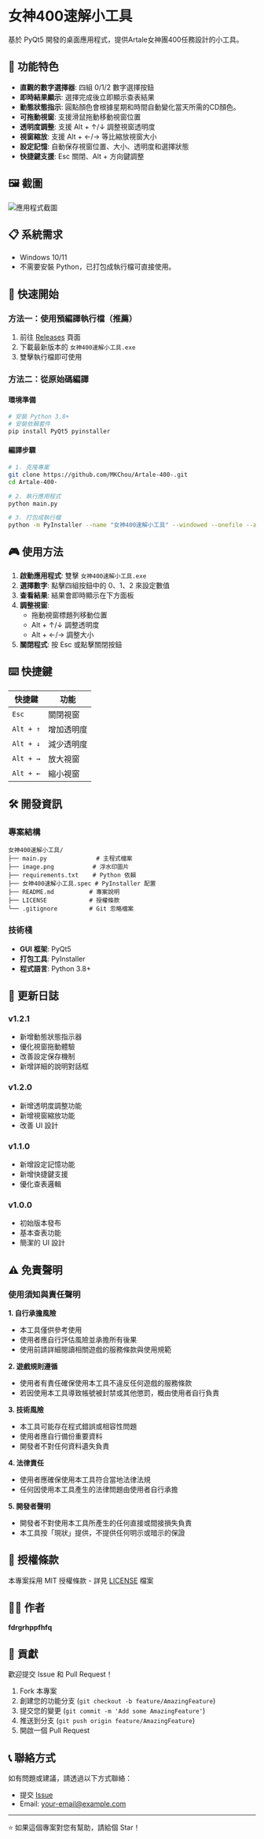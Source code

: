 # 女神400速解小工具

基於 PyQt5 開發的桌面應用程式，提供Artale女神團400任務設計的小工具。

## 🎯 功能特色

- **直觀的數字選擇器**: 四組 0/1/2 數字選擇按鈕
- **即時結果顯示**: 選擇完成後立即顯示查表結果
- **動態狀態指示**: 圓點顏色會根據星期和時間自動變化當天所需的CD顏色。
- **可拖動視窗**: 支援滑鼠拖動移動視窗位置
- **透明度調整**: 支援 Alt + ↑/↓ 調整視窗透明度
- **視窗縮放**: 支援 Alt + ←/→ 等比縮放視窗大小
- **設定記憶**: 自動保存視窗位置、大小、透明度和選擇狀態
- **快捷鍵支援**: Esc 關閉、Alt + 方向鍵調整

## 🖼️ 截圖

![應用程式截圖](screenshot.png)

## 📋 系統需求

- Windows 10/11
- 不需要安裝 Python，已打包成執行檔可直接使用。

## 🚀 快速開始

### 方法一：使用預編譯執行檔（推薦）

1. 前往 [Releases](https://github.com/MKChou/Artale-400-/releases) 頁面
2. 下載最新版本的 `女神400速解小工具.exe`
3. 雙擊執行檔即可使用

### 方法二：從原始碼編譯

#### 環境準備
```bash
# 安裝 Python 3.8+
# 安裝依賴套件
pip install PyQt5 pyinstaller
```

#### 編譯步驟
```bash
# 1. 克隆專案
git clone https://github.com/MKChou/Artale-400-.git
cd Artale-400-

# 2. 執行應用程式
python main.py

# 3. 打包成執行檔
python -m PyInstaller --name "女神400速解小工具" --windowed --onefile --add-data "image.png;." main.py
```

## 🎮 使用方法

1. **啟動應用程式**: 雙擊 `女神400速解小工具.exe`
2. **選擇數字**: 點擊四組按鈕中的 0、1、2 來設定數值
3. **查看結果**: 結果會即時顯示在下方面板
4. **調整視窗**: 
   - 拖動視窗標題列移動位置
   - Alt + ↑/↓ 調整透明度
   - Alt + ←/→ 調整大小
5. **關閉程式**: 按 Esc 或點擊關閉按鈕

## ⌨️ 快捷鍵

| 快捷鍵 | 功能 |
|--------|------|
| `Esc` | 關閉視窗 |
| `Alt + ↑` | 增加透明度 |
| `Alt + ↓` | 減少透明度 |
| `Alt + →` | 放大視窗 |
| `Alt + ←` | 縮小視窗 |

## 🛠️ 開發資訊

### 專案結構
```
女神400速解小工具/
├── main.py              # 主程式檔案
├── image.png           # 浮水印圖片
├── requirements.txt    # Python 依賴
├── 女神400速解小工具.spec # PyInstaller 配置
├── README.md          # 專案說明
├── LICENSE            # 授權條款
└── .gitignore         # Git 忽略檔案
```

### 技術棧
- **GUI 框架**: PyQt5
- **打包工具**: PyInstaller
- **程式語言**: Python 3.8+

## 📝 更新日誌

### v1.2.1
- 新增動態狀態指示器
- 優化視窗拖動體驗
- 改善設定保存機制
- 新增詳細的說明對話框

### v1.2.0
- 新增透明度調整功能
- 新增視窗縮放功能
- 改善 UI 設計

### v1.1.0
- 新增設定記憶功能
- 新增快捷鍵支援
- 優化查表邏輯

### v1.0.0
- 初始版本發布
- 基本查表功能
- 簡潔的 UI 設計

## ⚠️ 免責聲明

### 使用須知與責任聲明

**1. 自行承擔風險**
- 本工具僅供參考使用
- 使用者應自行評估風險並承擔所有後果
- 使用前請詳細閱讀相關遊戲的服務條款與使用規範

**2. 遊戲規則遵循**
- 使用者有責任確保使用本工具不違反任何遊戲的服務條款
- 若因使用本工具導致帳號被封禁或其他懲罰，概由使用者自行負責

**3. 技術風險**
- 本工具可能存在程式錯誤或相容性問題
- 使用者應自行備份重要資料
- 開發者不對任何資料遺失負責

**4. 法律責任**
- 使用者應確保使用本工具符合當地法律法規
- 任何因使用本工具產生的法律問題由使用者自行承擔

**5. 開發者聲明**
- 開發者不對使用本工具所產生的任何直接或間接損失負責
- 本工具按「現狀」提供，不提供任何明示或暗示的保證

## 📄 授權條款

本專案採用 MIT 授權條款 - 詳見 [LICENSE](LICENSE) 檔案

## 👨‍💻 作者

**fdrgrhppfhfq**

## 🤝 貢獻

歡迎提交 Issue 和 Pull Request！

1. Fork 本專案
2. 創建您的功能分支 (`git checkout -b feature/AmazingFeature`)
3. 提交您的變更 (`git commit -m 'Add some AmazingFeature'`)
4. 推送到分支 (`git push origin feature/AmazingFeature`)
5. 開啟一個 Pull Request

## 📞 聯絡方式

如有問題或建議，請透過以下方式聯絡：

- 提交 [Issue](https://github.com/MKChou/Artale-400-/issues)
- Email: your-email@example.com

---

⭐ 如果這個專案對您有幫助，請給個 Star！
